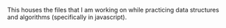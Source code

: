 This houses the files that I am working on while practicing data structures and algorithms (specifically in javascript).
